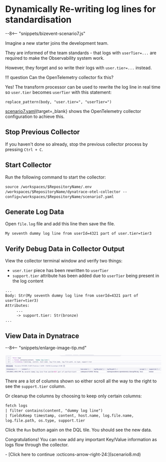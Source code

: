 # Dynamically Re-writing log lines for standardisation

--8<-- "snippets/bizevent-scenario7.js"

Imagine a new starter joins the development team.

They are informed of the team standards - that logs with `userTier=...` are required to make the Observability system work.

However, they forget and so write their logs with `user.tier=...` instead.

!!! question
    Can the OpenTelemetry collector fix this?

Yes! The transform processor can be used to rewrite the log line in real time so `user.tier` becomes `userTier` with this statement:

```
replace_pattern(body, "user.tier=", "userTier=")
```

[scenario7.yaml](https://github.com/Dynatrace/demo-opentelemetry-patterns/blob/main/scenario7.yaml){target=_blank} shows the OpenTelemetry collector configuration to achieve this.

## Stop Previous Collector

If you haven't done so already, stop the previous collector process by pressing `Ctrl + C`.

## Start Collector

Run the following command to start the collector:

``` { "name": "[background] run otel collector scenario 7" }
source /workspaces/$RepositoryName/.env
/workspaces/$RepositoryName/dynatrace-otel-collector --config=/workspaces/$RepositoryName/scenario7.yaml
```

## Generate Log Data

Open `file.log` file and add this line then save the file.

```
My seventh dummy log line from userId=4321 part of user.tier=tier3
```

## Verify Debug Data in Collector Output

View the collector terminal window and verify two things:


* `user.tier` piece has been rewritten to `userTier`
* `support.tier` attribute has been added due to `userTier` being present in the log content


```
...
Body: Str(My seventh dummy log line from userId=4321 part of userTier=tier3)
Attributes:
     ...
     -> support.tier: Str(bronze)
...
```

## View Data in Dynatrace

--8<-- "snippets/enlarge-image-tip.md"

![scenario7 dynatrace results](images/scenario7-dql.png)

There are a lot of columns shown so either scroll all the way to the right to see the `support.tier` column.

Or cleanup the columns by choosing to keep only certain columns:

```
fetch logs
| filter contains(content, "dummy log line")
| fieldsKeep timestamp, content, host.name, log.file.name, log.file.path, os.type, support.tier
```

Click the `Run` button again on the DQL tile. You should see the new data.

Congratulations! You can now add any important Key/Value information as logs flow through the collector.

<div class="grid cards" markdown>
- [Click here to continue :octicons-arrow-right-24:](scenario8.md)
</div>
